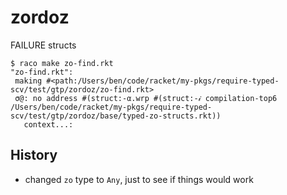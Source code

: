 zordoz
===

FAILURE
structs

```
$ raco make zo-find.rkt
"zo-find.rkt":
 making #<path:/Users/ben/code/racket/my-pkgs/require-typed-scv/test/gtp/zordoz/zo-find.rkt>
 σ@: no address #(struct:-α.wrp #(struct:-𝒾 compilation-top6 /Users/ben/code/racket/my-pkgs/require-typed-scv/test/gtp/zordoz/base/typed-zo-structs.rkt))
   context...:
```


History
---

- changed `zo` type to `Any`, just to see if things would work
